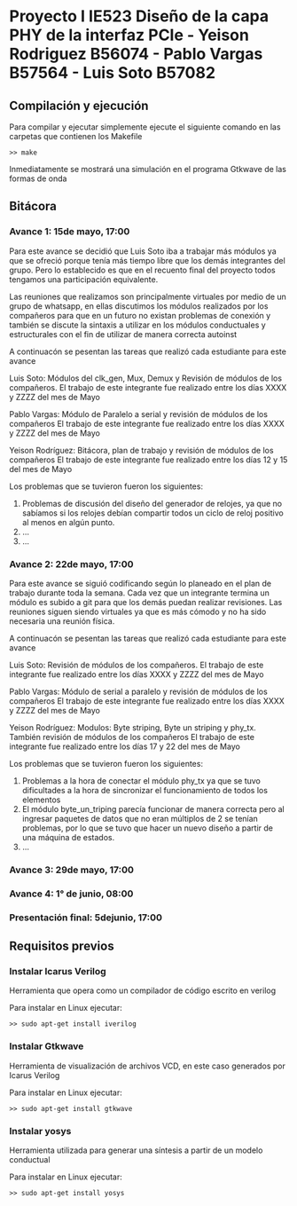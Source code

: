 # Proyecto I IE523 Diseño de la capa PHY de la interfaz PCIe - Yeison Rodriguez B56074 - Pablo Vargas B57564 - Luis Soto B57082

## Compilación y ejecución
Para compilar y ejecutar simplemente ejecute el siguiente comando en las carpetas que contienen los Makefile
```
>> make
```
Inmediatamente se mostrará una simulación en el programa Gtkwave de las formas de onda

## Bitácora
### Avance 1: 15de mayo, 17:00
Para este avance se decidió que Luis Soto iba a trabajar más módulos ya que se ofreció porque tenía
más tiempo libre que los demás integrantes del grupo. Pero lo establecido es que en el recuento final
del proyecto todos tengamos una participación equivalente.

Las reuniones que realizamos son principalmente virtuales por medio de un grupo de whatsapp, en ellas
discutimos los módulos realizados por los compañeros para que en un futuro no existan problemas de conexión
y también se discute la sintaxis a utilizar en los módulos conductuales y estructurales con el fin de utilizar 
de manera correcta autoinst

A continuacón se pesentan las tareas que realizó cada estudiante para este avance

Luis Soto: Módulos del clk_gen, Mux, Demux y Revisión de módulos de los compañeros. 
El trabajo de este integrante fue realizado entre los días XXXX y ZZZZ del mes de Mayo

Pablo Vargas: Módulo de Paralelo a serial y revisión de módulos de los compañeros
El trabajo de este integrante fue realizado entre los días XXXX y ZZZZ del mes de Mayo

Yeison Rodríguez: Bitácora, plan de trabajo y revisión de módulos de los compañeros
El trabajo de este integrante fue realizado entre los días 12 y 15 del mes de Mayo



Los problemas que se tuvieron fueron los siguientes:
1. Problemas de discusión del diseño del generador de relojes, ya que no sabíamos si los relojes debían compartir todos un ciclo de reloj positivo al menos en algún punto.
2. ...
3. ...



### Avance 2: 22de mayo, 17:00
Para este avance se siguió codificando según lo planeado en el plan de trabajo durante toda la semana. Cada vez que un integrante termina un módulo es subido a git para que los demás puedan realizar revisiones. Las reuniones siguen siendo virtuales ya que es más cómodo y no ha sido necesaria una reunión física.

A continuacón se pesentan las tareas que realizó cada estudiante para este avance

Luis Soto: Revisión de módulos de los compañeros. 
El trabajo de este integrante fue realizado entre los días XXXX y ZZZZ del mes de Mayo

Pablo Vargas: Módulo de serial a paralelo y revisión de módulos de los compañeros
El trabajo de este integrante fue realizado entre los días XXXX y ZZZZ del mes de Mayo

Yeison Rodríguez: Modulos: Byte striping, Byte un striping y phy_tx. También revisión de módulos de los compañeros
El trabajo de este integrante fue realizado entre los días 17 y 22 del mes de Mayo
 

Los problemas que se tuvieron fueron los siguientes:
1. Problemas a la hora de conectar el módulo phy_tx ya que se tuvo dificultades a la hora de sincronizar el funcionamiento de todos los elementos
2. El módulo byte_un_triping parecía funcionar de manera correcta pero al ingresar paquetes de datos que no eran múltiplos de 2 se tenían problemas, por lo que se tuvo que hacer un nuevo diseño a partir de una máquina de estados.
3. ...

### Avance 3: 29de mayo, 17:00

### Avance 4: 1° de junio, 08:00

### Presentación final: 5dejunio, 17:00



## Requisitos previos

### Instalar Icarus Verilog
Herramienta que opera como un compilador de código escrito en verilog

Para instalar en Linux ejecutar:
```
>> sudo apt-get install iverilog
```

### Instalar Gtkwave
Herramienta de visualización de archivos VCD, en este caso generados por Icarus Verilog 

Para instalar en Linux ejecutar:
```
>> sudo apt-get install gtkwave
```

### Instalar yosys
Herramienta utilizada para generar una síntesis a partir de un modelo conductual

Para instalar en Linux ejecutar:
```
>> sudo apt-get install yosys
```

